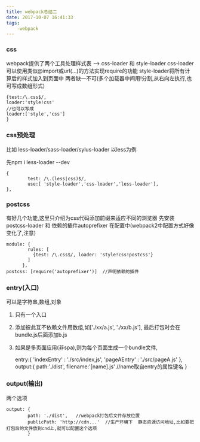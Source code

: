 ```yaml
---
title: webpack总结二
date: 2017-10-07 16:41:33
tags:
    -webpack
---
```

### css
webpack提供了两个工具处理样式表 --> css-loader 和 style-loader
css-loader 可以使用类似@import或url(...)的方法实现require的功能
style-loader将所有计算后的样式加入到页面中
两者缺一不可(多个加载器中间用!分割,从右向左执行,也可写成数组形式)
    
    {test:/\.css$/,
    loader:'style!css'  
    //也可以写成
    loader:['style','css']
    }
<!-- more -->

### css预处理
比如 less-loader/sass-loader/sylus-loader
以less为例

先npm i less-loader  --dev
    
    
    {
            test: /\.(less|css)$/,
            use:[ 'style-loader','css-loader','less-loader'],
    },
    
    
### postcss  
有好几个功能,这里只介绍为css代码添加前缀来适应不同的浏览器
 先安装postcss-loader 和 依赖的插件autoprefixer
 在配置中(webpack2中配置方式好像变化了,注意)
 
    module: {
            rules: [
              {test: /\.css$/, loader: 'style!css!postcss'}
            ]
          },
    postcss: [require('autoprefixer')]  //声明依赖的插件   

    
### entry(入口)
可以是字符串,数组,对象
1. 只有一个入口
2. 添加彼此互不依赖文件用数组,如['./xx/a.js', './xx/b.js'],
最后打包时会在bundle.js后面添加b.js
3. 如果是多页面应用(非spa),则为每个页面生成一个bundle文件,


    entry:{
            'indexEntry' : './src/index,js',
            'pageAEntry' : './src/pageA.js'
           },
    output:{
            path:'./dist',
            filename:'[name].js' //name取自entry的属性键名
          }  
           

            
### output(输出)            
两个选项

    
    output: {
            path: './dist',   //webpack打包后文件存放位置
            publicPath: 'http://cdn...'  //生产环境下  静态资源访问地址,比如要把打包后的文件放到cnd上,就可以配置这个选项
            }